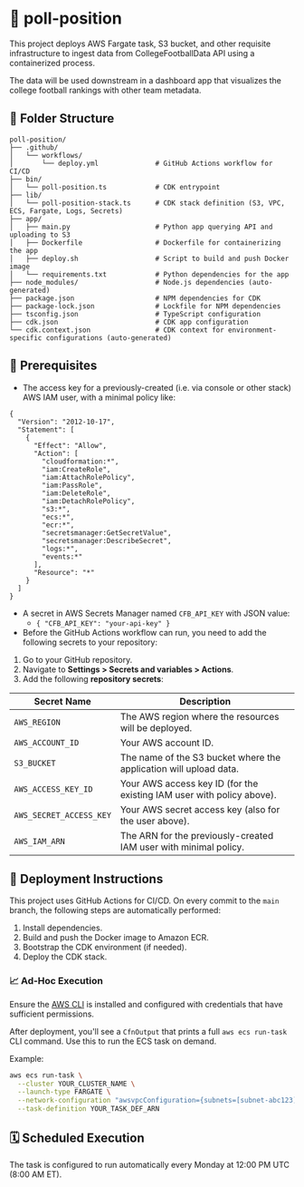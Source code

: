 # 🏈 poll-position

This project deploys AWS Fargate task, S3 bucket, and other requisite infrastructure to ingest data from CollegeFootballData API using a containerized process.

The data will be used downstream in a dashboard app that visualizes the college football rankings with other team metadata.

## 📁 Folder Structure

```
poll-position/
├── .github/
│   └── workflows/
│       └── deploy.yml              # GitHub Actions workflow for CI/CD
├── bin/
│   └── poll-position.ts            # CDK entrypoint
├── lib/
│   └── poll-position-stack.ts      # CDK stack definition (S3, VPC, ECS, Fargate, Logs, Secrets)
├── app/
│   ├── main.py                     # Python app querying API and uploading to S3
│   ├── Dockerfile                  # Dockerfile for containerizing the app
│   ├── deploy.sh                   # Script to build and push Docker image
│   └── requirements.txt            # Python dependencies for the app
├── node_modules/                   # Node.js dependencies (auto-generated)
├── package.json                    # NPM dependencies for CDK
├── package-lock.json               # Lockfile for NPM dependencies
├── tsconfig.json                   # TypeScript configuration
├── cdk.json                        # CDK app configuration
└── cdk.context.json                # CDK context for environment-specific configurations (auto-generated)
```

## 🔐 Prerequisites

- The access key for a previously-created (i.e. via console or other stack) AWS IAM user, with a minimal policy like:
```
{
  "Version": "2012-10-17",
  "Statement": [
    {
      "Effect": "Allow",
      "Action": [
        "cloudformation:*",
        "iam:CreateRole",
        "iam:AttachRolePolicy",
        "iam:PassRole",
        "iam:DeleteRole",
        "iam:DetachRolePolicy",
        "s3:*",
        "ecs:*",
        "ecr:*",
        "secretsmanager:GetSecretValue",
        "secretsmanager:DescribeSecret",
        "logs:*",
        "events:*"
      ],
      "Resource": "*"
    }
  ]
}
```

- A secret in AWS Secrets Manager named `CFB_API_KEY` with JSON value:
  - `{ "CFB_API_KEY": "your-api-key" }`
- Before the GitHub Actions workflow can run, you need to add the following secrets to your repository:
1. Go to your GitHub repository.
2. Navigate to **Settings > Secrets and variables > Actions**.
3. Add the following **repository secrets**:

| Secret Name           | Description                                      |
|-----------------------|--------------------------------------------------|
| `AWS_REGION`          | The AWS region where the resources will be deployed. |
| `AWS_ACCOUNT_ID`      | Your AWS account ID.                             |
| `S3_BUCKET`           | The name of the S3 bucket where the application will upload data. |
| `AWS_ACCESS_KEY_ID`   | Your AWS access key ID (for the existing IAM user with policy above). |
| `AWS_SECRET_ACCESS_KEY` | Your AWS secret access key (also for the user above). |
| `AWS_IAM_ARN`         | The ARN for the previously-created IAM user with minimal policy. |

## 🚀 Deployment Instructions

This project uses GitHub Actions for CI/CD. On every commit to the `main` branch, the following steps are automatically performed:

1. Install dependencies.
2. Build and push the Docker image to Amazon ECR.
3. Bootstrap the CDK environment (if needed).
4. Deploy the CDK stack.

### 📈 Ad-Hoc Execution

Ensure the [AWS CLI](https://docs.aws.amazon.com/cli/latest/userguide/install-cliv2.html) is installed and configured with credentials that have sufficient permissions.

After deployment, you'll see a `CfnOutput` that prints a full `aws ecs run-task` CLI command. Use this to run the ECS task on demand.

Example:

```bash
aws ecs run-task \
  --cluster YOUR_CLUSTER_NAME \
  --launch-type FARGATE \
  --network-configuration "awsvpcConfiguration={subnets=[subnet-abc123],securityGroups=[],assignPublicIp=ENABLED}" \
  --task-definition YOUR_TASK_DEF_ARN
```

## 🗓️ Scheduled Execution

The task is configured to run automatically every Monday at 12:00 PM UTC (8:00 AM ET).